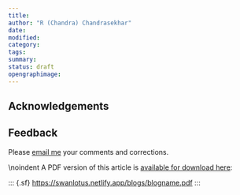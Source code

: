 ```yaml
---
title: 
author: "R (Chandra) Chandrasekhar"
date: 
modified: 
category: 
tags: 
summary: 
status: draft
opengraphimage: 
---
```


## Acknowledgements

## Feedback

Please [email me](mailto:feedback.swanlotus@gmail.com) your comments and
corrections.

\noindent A PDF version of this article is [available for download here]({attach}./blogname.pdf):

::: {.sf}
<https://swanlotus.netlify.app/blogs/blogname.pdf>
:::
